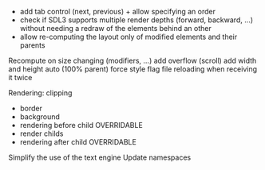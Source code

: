 - add tab control (next, previous) + allow specifying an order
- check if SDL3 supports multiple render depths (forward, backward, ...) without needing a redraw of the elements behind an other
- allow re-computing the layout only of modified elements and their parents

Recompute on size changing (modifiers, ...)
add overflow (scroll)
add width and height auto (100% parent)
force style flag file reloading when receiving it twice


Rendering:
clipping

- border
- background
- rendering before child OVERRIDABLE
- render childs
- rendering after child OVERRIDABLE

Simplify the use of the text engine
Update namespaces

